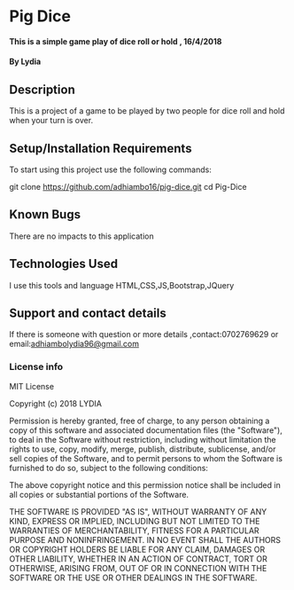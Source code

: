 # Pig Dice
#### This is a simple game play of dice roll or hold , 16/4/2018
#### By Lydia
## Description
This is a project of a game to be played by two people for dice roll and hold when your turn is over.
## Setup/Installation Requirements
To start using this project use the following commands:

git clone https://github.com/adhiambo16/pig-dice.git
cd Pig-Dice

## Known Bugs
There are no impacts to this application
## Technologies Used
I use this tools and language HTML,CSS,JS,Bootstrap,JQuery
## Support and contact details
If there is someone with question or more details ,contact:0702769629 or email:adhiambolydia96@gmail.com
### License info

MIT License

Copyright (c) 2018 LYDIA

Permission is hereby granted, free of charge, to any person obtaining a copy of this software and associated documentation files (the "Software"), to deal in the Software without restriction, including without limitation the rights to use, copy, modify, merge, publish, distribute, sublicense, and/or sell copies of the Software, and to permit persons to whom the Software is furnished to do so, subject to the following conditions:

The above copyright notice and this permission notice shall be included in all copies or substantial portions of the Software.

THE SOFTWARE IS PROVIDED "AS IS", WITHOUT WARRANTY OF ANY KIND, EXPRESS OR IMPLIED, INCLUDING BUT NOT LIMITED TO THE WARRANTIES OF MERCHANTABILITY, FITNESS FOR A PARTICULAR PURPOSE AND NONINFRINGEMENT. IN NO EVENT SHALL THE AUTHORS OR COPYRIGHT HOLDERS BE LIABLE FOR ANY CLAIM, DAMAGES OR OTHER LIABILITY, WHETHER IN AN ACTION OF CONTRACT, TORT OR OTHERWISE, ARISING FROM, OUT OF OR IN CONNECTION WITH THE SOFTWARE OR THE USE OR OTHER DEALINGS IN THE SOFTWARE.
